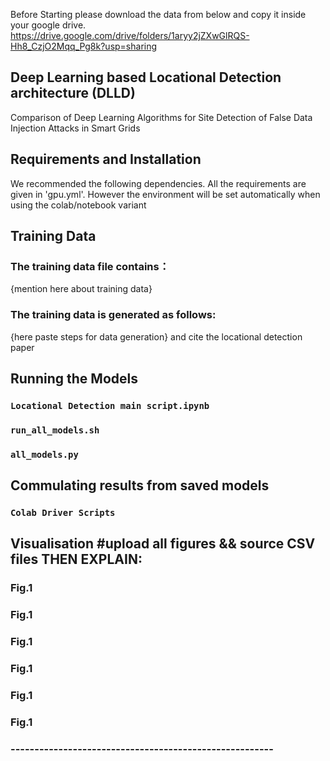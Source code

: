 Before Starting please download the data from below and copy it inside your google drive. 
https://drive.google.com/drive/folders/1aryy2jZXwGlRQS-Hh8_CzjO2Mqq_Pg8k?usp=sharing

## Deep Learning based Locational Detection architecture (DLLD)
Comparison  of  Deep  Learning  Algorithms  for  Site  Detection  of  False  Data Injection Attacks in Smart Grids


## Requirements and Installation
We recommended the following dependencies.
All the requirements are given in 'gpu.yml'. However the environment will be set automatically when using the colab/notebook variant
## Training Data
### The training data file contains：
{mention here about training data}

### The training data is generated as follows:  
{here paste steps for data generation} and cite the locational detection paper


## Running the Models
### `Locational Detection main script.ipynb`
### `run_all_models.sh`
### `all_models.py`



## Commulating results from saved models
### `Colab Driver Scripts`

## Visualisation  #upload all figures && source CSV files   THEN EXPLAIN:
### Fig.1 
### Fig.1 
### Fig.1 
### Fig.1 
### Fig.1 
### Fig.1 


### -------------------------------------------------------
